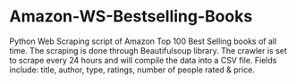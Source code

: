 # Amazon-WS-Bestselling-Books
Python Web Scraping script of Amazon Top 100 Best Selling books of all time. The scraping is done through Beautifulsoup library. The crawler is set to scrape every 24 hours and will compile the data into a CSV file. Fields include: title, author, type, ratings, number of people rated & price.
